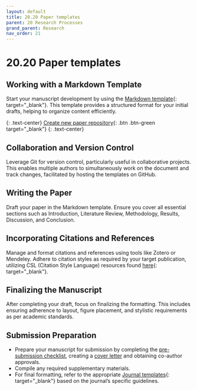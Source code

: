```yaml
---
layout: default
title: 20.20 Paper templates
parent: 20 Research Processes
grand_parent: Research
nav_order: 21
---
```


# 20.20 Paper templates

## Working with a Markdown Template

Start your manuscript development by using the [Markdown template](https://github.com/digital-work-lab/paper-template){: target="_blank"}. This template provides a structured format for your initial drafts, helping to organize content efficiently.

{: .text-center}
[Create new paper repository](https://github.com/digital-work-lab/paper-template/blob/main/CONTRIBUTING.md#setup){: .btn .btn-green target="_blank"}
{: .text-center}

## Collaboration and Version Control

Leverage Git for version control, particularly useful in collaborative projects. This enables multiple authors to simultaneously work on the document and track changes, facilitated by hosting the templates on GitHub.

## Writing the Paper

Draft your paper in the Markdown template. Ensure you cover all essential sections such as Introduction, Literature Review, Methodology, Results, Discussion, and Conclusion.

## Incorporating Citations and References

Manage and format citations and references using tools like Zotero or Mendeley. Adhere to citation styles as required by your target publication, utilizing CSL (Citation Style Language) resources found [here](https://github.com/citation-style-language/styles){: target="_blank"}.

## Finalizing the Manuscript

After completing your draft, focus on finalizing the formatting. This includes ensuring adherence to layout, figure placement, and stylistic requirements as per academic standards.

## Submission Preparation

- Prepare your manuscript for submission by completing the [pre-submission checklist](20.30.pre-submission.html), creating a [cover letter](20.31.coverletter.html) and obtaining co-author approvals.
- Compile any required supplementary materials.
- For final formatting, refer to the appropriate [Journal templates](https://github.com/digital-work-lab/templates){: target="_blank"} based on the journal’s specific guidelines.
